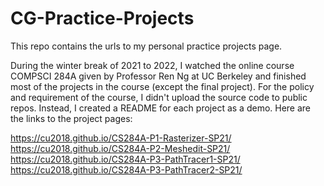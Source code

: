 # CG-Practice-Projects
This repo contains the urls to my personal practice projects page.

During the winter break of 2021 to 2022, I watched the online course COMPSCI 284A given by Professor Ren Ng at UC Berkeley and finished most of the projects in the course (except the final project). For the policy and requirement of the course, I didn't upload the source code to public repos. Instead, I created a README for each project as a demo. Here are the links to the project pages:

https://cu2018.github.io/CS284A-P1-Rasterizer-SP21/
https://cu2018.github.io/CS284A-P2-Meshedit-SP21/
https://cu2018.github.io/CS284A-P3-PathTracer1-SP21/
https://cu2018.github.io/CS284A-P3-PathTracer2-SP21/
